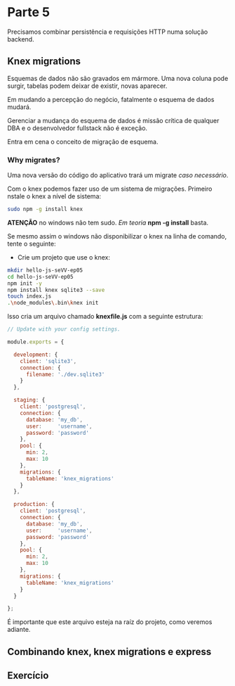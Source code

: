 # Parte 5

Precisamos combinar persistência e requisições HTTP numa solução backend.

## Knex migrations

Esquemas de dados não são gravados em mármore. Uma nova coluna pode surgir, 
tabelas podem deixar de existir, novas aparecer.

Em mudando a percepção do negócio, fatalmente o esquema de dados mudará.

Gerenciar a mudança do esquema de dados é missão crítica de qualquer DBA e o 
desenvolvedor fullstack não é exceção.

Entra em cena o conceito de migração de esquema.

### Why migrates?

Uma nova versão do código do aplicativo trará um migrate *caso necessário*.

Com o knex podemos fazer uso de um sistema de migrações. Primeiro nstale o 
knex a nível de sistema:

```bash
sudo npm -g install knex
```

**ATENÇÃO** no windows não tem sudo. *Em teoria* **npm -g install** basta.

Se mesmo assim o windows não disponibilizar o knex na linha de comando, tente o
seguinte:

- Crie um projeto que use o knex:

```bash
mkdir hello-js-seVV-ep05
cd hello-js-seVV-ep05
npm init -y
npm install knex sqlite3 --save
touch index.js
.\node_modules\.bin\knex init
```

Isso cria um arquivo chamado **knexfile.js** com a seguinte estrutura:

```javascript
// Update with your config settings.

module.exports = {

  development: {
    client: 'sqlite3',
    connection: {
      filename: './dev.sqlite3'
    }
  },

  staging: {
    client: 'postgresql',
    connection: {
      database: 'my_db',
      user:     'username',
      password: 'password'
    },
    pool: {
      min: 2,
      max: 10
    },
    migrations: {
      tableName: 'knex_migrations'
    }
  },

  production: {
    client: 'postgresql',
    connection: {
      database: 'my_db',
      user:     'username',
      password: 'password'
    },
    pool: {
      min: 2,
      max: 10
    },
    migrations: {
      tableName: 'knex_migrations'
    }
  }

};
```

É importante que este arquivo esteja na raíz do projeto, como veremos adiante.

 
## Combinando knex, knex migrations e express

## Exercício